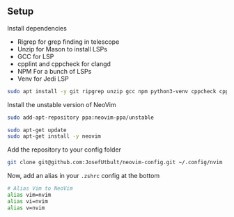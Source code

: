 ## Setup

Install dependencies

- Rigrep for grep finding in telescope
- Unzip for Mason to install LSPs
- GCC for LSP
- cpplint and cppcheck for clangd
- NPM For a bunch of LSPs
- Venv for Jedi LSP


```bash
sudo apt install -y git ripgrep unzip gcc npm python3-venv cppcheck cpplint
```

Install the unstable version of NeoVim

```bash
sudo add-apt-repository ppa:neovim-ppa/unstable
```

```bash
sudo apt-get update
sudo apt-get install -y neovim
```

Add the repository to your config folder

```bash
git clone git@github.com:JosefUtbult/neovim-config.git ~/.config/nvim
```

Now, add an alias in your `.zshrc` config at the bottom

```bash
# Alias Vim to NeoVim
alias vim=nvim
alias vi=nvim
alias v=nvim
```
